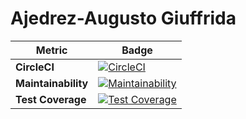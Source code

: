 # Ajedrez-Augusto Giuffrida

| **Metric**        | **Badge**|
|-------------------|------------------|
| **CircleCI**      | [![CircleCI](https://dl.circleci.com/status-badge/img/gh/um-computacion-tm/ajedrez-2024-AugustoGiuffrida/tree/develop.svg?style=svg)](https://dl.circleci.com/status-badge/redirect/gh/um-computacion-tm/ajedrez-2024-AugustoGiuffrida/tree/develop) |
| **Maintainability** | [![Maintainability](https://api.codeclimate.com/v1/badges/7a72c784af7a29857334/maintainability)](https://codeclimate.com/github/um-computacion-tm/ajedrez-2024-AugustoGiuffrida/maintainability)|
| **Test Coverage**  | [![Test Coverage](https://api.codeclimate.com/v1/badges/7a72c784af7a29857334/test_coverage)](https://codeclimate.com/github/um-computacion-tm/ajedrez-2024-AugustoGiuffrida/test_coverage)|




